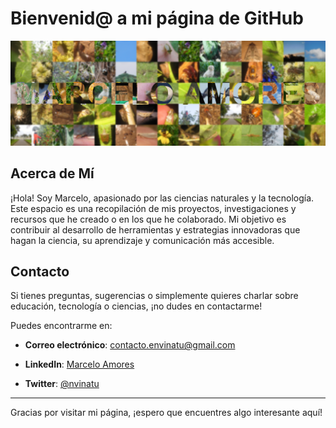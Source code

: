 # Bienvenid\@ a mi página de GitHub

![Foto de Portada](marcelo_1.png)

## Acerca de Mí

¡Hola! Soy Marcelo, apasionado por las ciencias naturales y la tecnología. Este espacio es una recopilación de mis proyectos, investigaciones y recursos que he creado o en los que he colaborado. Mi objetivo es contribuir al desarrollo de herramientas y estrategias innovadoras que hagan la ciencia, su aprendizaje y comunicación más accesible.

## Contacto

Si tienes preguntas, sugerencias o simplemente quieres charlar sobre educación, tecnología o ciencias, ¡no dudes en contactarme!

Puedes encontrarme en:

-   **Correo electrónico**: [contacto.envinatu@gmail.com](contacto.envinatu@gmail.com)

-   **LinkedIn**: [Marcelo Amores](https://www.linkedin.com/in/marceloamores/)

-   **Twitter**: [\@nvinatu](https://twitter.com/nvinatu)

------------------------------------------------------------------------

Gracias por visitar mi página, ¡espero que encuentres algo interesante aquí!

